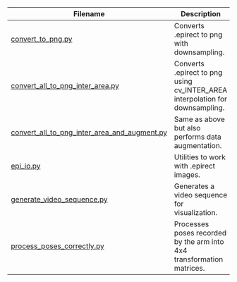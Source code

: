 | Filename | Description |  
| ---------| ----------- |
| [convert_to_png.py](../master/preprocess/convert_to_png.py) | Converts .epirect to png with downsampling.|
| [convert_all_to_png_inter_area.py](../master/preprocess/convert_all_to_png_inter_area.py) | Converts .epirect to png using cv_INTER_AREA interpolation for downsampling.|
| [convert_all_to_png_inter_area_and_augment.py](../master/preprocess/convert_all_to_png_inter_area_and_augment.py) | Same as above but also performs data augmentation.|
| [epi_io.py](../master/preprocess/epi_io.py) | Utilities to work with .epirect images.|
| [generate_video_sequence.py](../master/preprocess/generate_video_sequence.py) | Generates a video sequence for visualization.|
| [process_poses_correctly.py](../master/preprocess/process_poses_correctly.py) | Processes poses recorded by the arm into 4x4 transformation matrices.|
